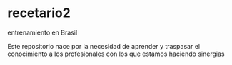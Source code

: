# recetario2
entrenamiento en Brasil

Este repositorio nace por la necesidad de aprender y traspasar el conocimiento a los profesionales con los que estamos haciendo sinergias
